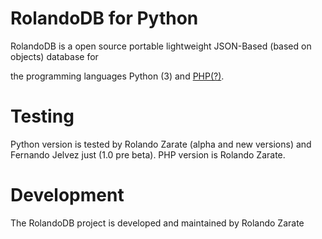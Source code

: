 # RolandoDB for Python
RolandoDB is a open source portable lightweight JSON-Based (based on objects) database for 

the programming languages Python (3) and [PHP(?)](https://github.com/Rolando-Zarate/RolandoDB-PHP).

# Testing
Python version is tested by Rolando Zarate (alpha and new versions) and Fernando Jelvez just (1.0 pre beta).
PHP version is Rolando Zarate.

# Development
The RolandoDB project is developed and maintained
by Rolando Zarate
